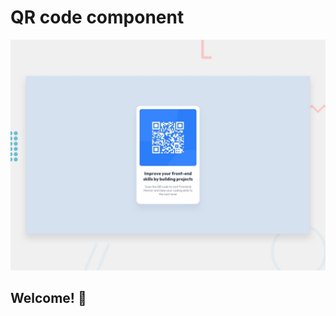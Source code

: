# QR code component

![Design preview for the QR code component coding challenge](./design/desktop-preview.jpg)

## Welcome! 👋

